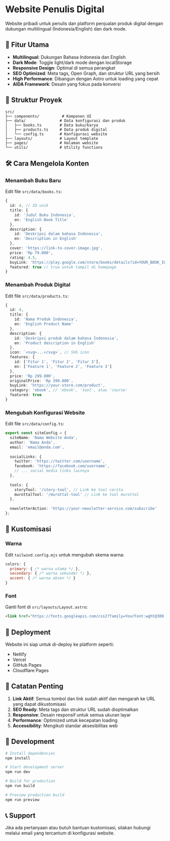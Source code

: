 # Website Penulis Digital

Website pribadi untuk penulis dan platform penjualan produk digital dengan dukungan multilingual (Indonesia/English) dan dark mode.

## 🚀 Fitur Utama

- **Multilingual**: Dukungan Bahasa Indonesia dan English
- **Dark Mode**: Toggle light/dark mode dengan localStorage
- **Responsive Design**: Optimal di semua perangkat
- **SEO Optimized**: Meta tags, Open Graph, dan struktur URL yang bersih
- **High Performance**: Dibangun dengan Astro untuk loading yang cepat
- **AIDA Framework**: Desain yang fokus pada konversi

## 📁 Struktur Proyek

```
src/
├── components/          # Komponen UI
├── data/               # Data konfigurasi dan produk
│   ├── books.ts        # Data buku/karya
│   ├── products.ts     # Data produk digital
│   └── config.ts       # Konfigurasi website
├── layouts/            # Layout template
├── pages/              # Halaman website
└── utils/              # Utility functions
```

## 🛠️ Cara Mengelola Konten

### Menambah Buku Baru

Edit file `src/data/books.ts`:

```typescript
{
  id: 4, // ID unik
  title: {
    id: 'Judul Buku Indonesia',
    en: 'English Book Title'
  },
  description: {
    id: 'Deskripsi dalam bahasa Indonesia',
    en: 'Description in English'
  },
  cover: 'https://link-to-cover-image.jpg',
  price: 'Rp 79.000',
  rating: 4.5,
  buyLink: 'https://play.google.com/store/books/details?id=YOUR_BOOK_ID',
  featured: true // true untuk tampil di homepage
}
```

### Menambah Produk Digital

Edit file `src/data/products.ts`:

```typescript
{
  id: 4,
  title: {
    id: 'Nama Produk Indonesia',
    en: 'English Product Name'
  },
  description: {
    id: 'Deskripsi produk dalam bahasa Indonesia',
    en: 'Product description in English'
  },
  icon: `<svg>...</svg>`, // SVG icon
  features: {
    id: ['Fitur 1', 'Fitur 2', 'Fitur 3'],
    en: ['Feature 1', 'Feature 2', 'Feature 3']
  },
  price: 'Rp 299.000',
  originalPrice: 'Rp 399.000',
  buyLink: 'https://your-store.com/product',
  category: 'ebook', // 'ebook', 'tool', atau 'course'
  featured: true
}
```

### Mengubah Konfigurasi Website

Edit file `src/data/config.ts`:

```typescript
export const siteConfig = {
  siteName: 'Nama Website Anda',
  author: 'Nama Anda',
  email: 'email@anda.com',
  
  socialLinks: {
    twitter: 'https://twitter.com/username',
    facebook: 'https://facebook.com/username',
    // ... social media links lainnya
  },
  
  tools: {
    storyTool: '/story-tool', // Link ke tool cerita
    murottalTool: '/murottal-tool' // Link ke tool murottal
  },
  
  newsletterAction: 'https://your-newsletter-service.com/subscribe'
};
```

## 🎨 Kustomisasi

### Warna
Edit `tailwind.config.mjs` untuk mengubah skema warna:

```javascript
colors: {
  primary: { /* warna utama */ },
  secondary: { /* warna sekunder */ },
  accent: { /* warna aksen */ }
}
```

### Font
Ganti font di `src/layouts/Layout.astro`:

```html
<link href="https://fonts.googleapis.com/css2?family=YourFont:wght@300;400;500;600;700&display=swap" rel="stylesheet">
```

## 🚀 Deployment

Website ini siap untuk di-deploy ke platform seperti:
- Netlify
- Vercel
- GitHub Pages
- Cloudflare Pages

## 📝 Catatan Penting

1. **Link Aktif**: Semua tombol dan link sudah aktif dan mengarah ke URL yang dapat dikustomisasi
2. **SEO Ready**: Meta tags dan struktur URL sudah dioptimalkan
3. **Responsive**: Desain responsif untuk semua ukuran layar
4. **Performance**: Optimized untuk kecepatan loading
5. **Accessibility**: Mengikuti standar aksesibilitas web

## 🔧 Development

```bash
# Install dependencies
npm install

# Start development server
npm run dev

# Build for production
npm run build

# Preview production build
npm run preview
```

## 📞 Support

Jika ada pertanyaan atau butuh bantuan kustomisasi, silakan hubungi melalui email yang tercantum di konfigurasi website.